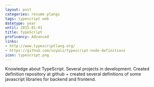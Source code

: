 ```yaml
---
layout: post
categories: resume plangs
tags: typescript web
datetype: year
until: 2015-01-01
title: TypeScript
proficency: Advanced
links:
- http://www.typescriptlang.org/
- https://github.com/soywiz/typescript-node-definitions
icon: typescript.png
---
```


Knowledge about TypeScript. Several projects in development.
Created definition repository at github + created several definitions of some javascript libraries for backend and frontend.
